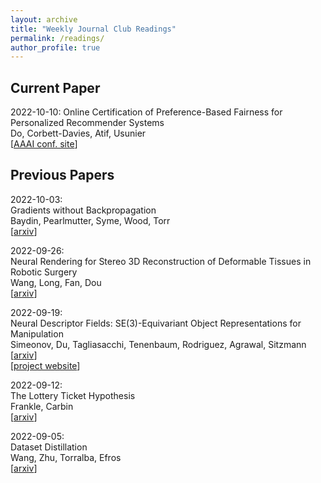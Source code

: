 ```yaml
---
layout: archive
title: "Weekly Journal Club Readings"
permalink: /readings/
author_profile: true
---
```


## Current Paper

2022-10-10:
Online Certification of Preference-Based Fairness for Personalized Recommender Systems  
Do, Corbett-Davies, Atif, Usunier  
[[AAAI conf. site](https://aaai-2022.virtualchair.net/poster_aaai3798?gclid=Cj0KCQjwkOqZBhDNARIsAACsbfJZsNrEuaTHBeO4XVe1YgKhJGWx53eMiSKK3SZGaWj0flN6mIM6pmAaAmSJEALw_wcB)]  

## Previous Papers

2022-10-03:  
Gradients without Backpropagation  
Baydin, Pearlmutter, Syme, Wood, Torr  
[[arxiv](https://arxiv.org/abs/2202.08587)]  

2022-09-26:  
Neural Rendering for Stereo 3D Reconstruction of Deformable Tissues in Robotic Surgery  
Wang, Long, Fan, Dou  
[[arxiv](https://arxiv.org/abs/2206.15255)]  

2022-09-19:  
Neural Descriptor Fields: SE(3)-Equivariant Object Representations for Manipulation  
Simeonov, Du, Tagliasacchi, Tenenbaum, Rodriguez, Agrawal, Sitzmann  
[[arxiv](https://arxiv.org/abs/2112.05124)]  
[[project website](https://yilundu.github.io/ndf/)]  

2022-09-12:  
The Lottery Ticket Hypothesis  
Frankle, Carbin  
[[arxiv](https://arxiv.org/abs/1803.03635)]


2022-09-05:  
Dataset Distillation  
Wang, Zhu, Torralba, Efros  
[[arxiv](https://arxiv.org/abs/1811.10959)]